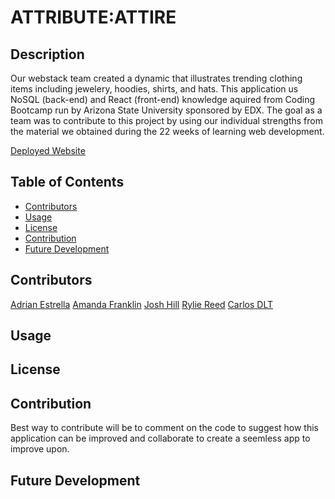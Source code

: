 # ATTRIBUTE:ATTIRE

## Description

Our webstack team created a dynamic that illustrates trending clothing items including jewelery, hoodies, shirts, and hats.
This application us NoSQL (back-end) and React (front-end) knowledge aquired from Coding Bootcamp run by Arizona State University sponsored by EDX. 
The goal as a team was to contribute to this project by using our individual strengths from the material we obtained during the 22 weeks of learning web development.

[Deployed Website]()

## Table of Contents

- [Contributors](#contributors)
- [Usage](#usage)
- [License](#license)
- [Contribution](#contribution)
- [Future Development](#future-development)

## Contributors

[Adrian Estrella](https://github.com/aestrella0140)
[Amanda Franklin](https://github.com/franklinamanda34)
[Josh Hill](https://github.com/JoshHill1)
[Rylie Reed](https://github.com/rlreed13)
[Carlos DLT](https://github.com/crlsedlt42)

## Usage



## License



## Contribution

Best way to contribute will be to comment on the code to suggest how this application can be improved and collaborate to create a seemless app to improve upon.

## Future Development

